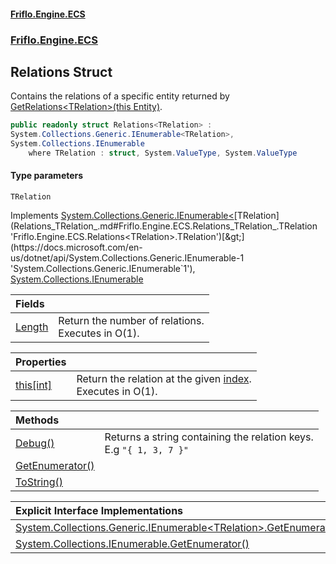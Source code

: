 #### [Friflo.Engine.ECS](index.md 'index')
### [Friflo.Engine.ECS](Friflo.Engine.ECS.md 'Friflo.Engine.ECS')

## Relations<TRelation> Struct

Contains the relations of a specific entity returned by [GetRelations&lt;TRelation&gt;(this Entity)](RelationExtensions.GetRelations_TRelation_(thisEntity).md 'Friflo.Engine.ECS.RelationExtensions.GetRelations<TRelation>(this Friflo.Engine.ECS.Entity)').

```csharp
public readonly struct Relations<TRelation> :
System.Collections.Generic.IEnumerable<TRelation>,
System.Collections.IEnumerable
    where TRelation : struct, System.ValueType, System.ValueType
```
#### Type parameters

<a name='Friflo.Engine.ECS.Relations_TRelation_.TRelation'></a>

`TRelation`

Implements [System.Collections.Generic.IEnumerable&lt;](https://docs.microsoft.com/en-us/dotnet/api/System.Collections.Generic.IEnumerable-1 'System.Collections.Generic.IEnumerable`1')[TRelation](Relations_TRelation_.md#Friflo.Engine.ECS.Relations_TRelation_.TRelation 'Friflo.Engine.ECS.Relations<TRelation>.TRelation')[&gt;](https://docs.microsoft.com/en-us/dotnet/api/System.Collections.Generic.IEnumerable-1 'System.Collections.Generic.IEnumerable`1'), [System.Collections.IEnumerable](https://docs.microsoft.com/en-us/dotnet/api/System.Collections.IEnumerable 'System.Collections.IEnumerable')

| Fields | |
| :--- | :--- |
| [Length](Relations_TRelation_.Length.md 'Friflo.Engine.ECS.Relations<TRelation>.Length') | Return the number of relations.<br/> Executes in O(1). |

| Properties | |
| :--- | :--- |
| [this[int]](Relations_TRelation_.this[int].md 'Friflo.Engine.ECS.Relations<TRelation>.this[int]') | Return the relation at the given [index](Relations_TRelation_.this[int].md#Friflo.Engine.ECS.Relations_TRelation_.this[int].index 'Friflo.Engine.ECS.Relations<TRelation>.this[int].index').<br/> Executes in O(1). |

| Methods | |
| :--- | :--- |
| [Debug()](Relations_TRelation_.Debug().md 'Friflo.Engine.ECS.Relations<TRelation>.Debug()') | Returns a string containing the relation keys.<br/>E.g `"{ 1, 3, 7 }"` |
| [GetEnumerator()](Relations_TRelation_.GetEnumerator().md 'Friflo.Engine.ECS.Relations<TRelation>.GetEnumerator()') | |
| [ToString()](Relations_TRelation_.ToString().md 'Friflo.Engine.ECS.Relations<TRelation>.ToString()') | |

| Explicit Interface Implementations | |
| :--- | :--- |
| [System.Collections.Generic.IEnumerable&lt;TRelation&gt;.GetEnumerator()](Relations_TRelation_.System.Collections.Generic.IEnumerable_TRelation_.GetEnumerator().md 'Friflo.Engine.ECS.Relations<TRelation>.System.Collections.Generic.IEnumerable<TRelation>.GetEnumerator()') | |
| [System.Collections.IEnumerable.GetEnumerator()](Relations_TRelation_.System.Collections.IEnumerable.GetEnumerator().md 'Friflo.Engine.ECS.Relations<TRelation>.System.Collections.IEnumerable.GetEnumerator()') | |
